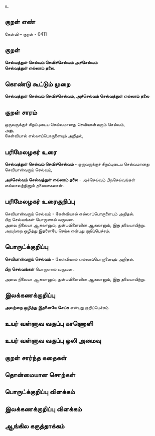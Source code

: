 உ

## குறள் எண் 

கேள்வி – குறள் - 0411  

## குறள் 

**செல்வத்துள் செல்வம் செவிச்செல்வம் அச்செல்வம்  
செல்வத்துள் எல்லாம் தலை.**

## கொண்டு கூட்டும் முறை

**செல்வத்துள் செல்வம் செவிச்செல்வம், அச்செல்வம் செல்வத்துள் எல்லாம் தலை**  

## குறள் சாரம் 

ஒருவருக்குச் சிறப்புடைய செல்வமானது செவியான்வரும் செல்வம்,  
அது,  
கேள்வியால் எல்லாப்பொருளையும் அறிதல், 

## பரிமேலழகர் உரை

**செல்வத்துள் செல்வம் செவிச்செல்வம்** - ஒருவருக்குச் சிறப்புடைய செல்வமானது செவியான்வரும் செல்வம்,  

**அச்செல்வம் செல்வத்துள் எல்லாம் தலை** - அச்செல்வம் பிறசெல்வங்கள் எல்லாவற்றினும் தலையாகலான். 

## பரிமேலழகர் உரைகுறிப்பு   

செவியான்வரும் செல்வம் - கேள்வியால் எல்லாப்பொருளையும் அறிதல்.  
பிற செல்வங்கள் பொருளால் வருவன.  
அவை நிலையா ஆகலானும், துன்பவிளைவின ஆகலானும், இது தலையாயிற்று.  
அவற்றை ஒழித்து இதனையே செய்க என்பது குறிப்பெச்சம்.    

## பொருட்க்குறிப்பு 

**செவியான்வரும் செல்வம்** - கேள்வியால் எல்லாப்பொருளையும் அறிதல்.  

**பிற செல்வங்கள்** பொருளால் வருவன.  

அவை நிலையா ஆகலானும், துன்பவிளைவின ஆகலானும், இது தலையாயிற்று.  

    
## இலக்கணக்குறிப்பு  

**அவற்றை ஒழித்து இதனையே செய்க** என்பது குறிப்பெச்சம்.  

## உயர் வள்ளுவ வகுப்பு காணொளி


## உயர் வள்ளுவ வகுப்பு ஒலி அமைவு 

 
## குறள் சார்ந்த கதைகள் 


## தொன்மையான சொற்கள்


## பொருட்க்குறிப்பு விளக்கம்


## இலக்கணக்குறிப்பு விளக்கம்


## ஆங்கில கருத்தாக்கம் 



